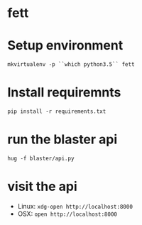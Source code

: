 # fett

# Setup environment
```
mkvirtualenv -p ``which python3.5`` fett
```

# Install requiremnts
`pip install -r requirements.txt`

# run the blaster api
`hug -f blaster/api.py`

# visit the api
- Linux: `xdg-open http://localhost:8000`
- OSX: `open http://localhost:8000`


